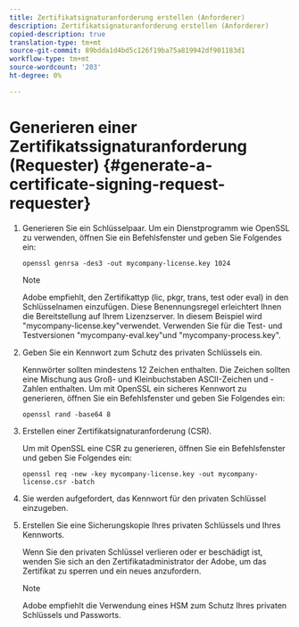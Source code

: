 ```yaml
---
title: Zertifikatsignaturanforderung erstellen (Anforderer)
description: Zertifikatsignaturanforderung erstellen (Anforderer)
copied-description: true
translation-type: tm+mt
source-git-commit: 89bdda1d4bd5c126f19ba75a819942df901183d1
workflow-type: tm+mt
source-wordcount: '203'
ht-degree: 0%

---
```



# Generieren einer Zertifikatssignaturanforderung (Requester) {#generate-a-certificate-signing-request-requester}

1. Generieren Sie ein Schlüsselpaar. Um ein Dienstprogramm wie OpenSSL zu verwenden, öffnen Sie ein Befehlsfenster und geben Sie Folgendes ein:

   ```
   openssl genrsa -des3 -out mycompany-license.key 1024
   ```

   >[!NOTE]
   >
   >Adobe empfiehlt, den Zertifikattyp (lic, pkgr, trans, test oder eval) in den Schlüsselnamen einzufügen. Diese Benennungsregel erleichtert Ihnen die Bereitstellung auf Ihrem Lizenzserver. In diesem Beispiel wird &quot;mycompany-license.key&quot;verwendet. Verwenden Sie für die Test- und Testversionen &quot;mycompany-eval.key&quot;und &quot;mycompany-process.key&quot;.

1. Geben Sie ein Kennwort zum Schutz des privaten Schlüssels ein.

   Kennwörter sollten mindestens 12 Zeichen enthalten. Die Zeichen sollten eine Mischung aus Groß- und Kleinbuchstaben ASCII-Zeichen und -Zahlen enthalten. Um mit OpenSSL ein sicheres Kennwort zu generieren, öffnen Sie ein Befehlsfenster und geben Sie Folgendes ein:

   ```
   openssl rand -base64 8
   ```

1. Erstellen einer Zertifikatsignaturanforderung (CSR).

   Um mit OpenSSL eine CSR zu generieren, öffnen Sie ein Befehlsfenster und geben Sie Folgendes ein:

   ```
   openssl req -new -key mycompany-license.key -out mycompany-license.csr -batch 
   ```

1. Sie werden aufgefordert, das Kennwort für den privaten Schlüssel einzugeben.
1. Erstellen Sie eine Sicherungskopie Ihres privaten Schlüssels und Ihres Kennworts.

   Wenn Sie den privaten Schlüssel verlieren oder er beschädigt ist, wenden Sie sich an den Zertifikatadministrator der Adobe, um das Zertifikat zu sperren und ein neues anzufordern.

   >[!NOTE]
   >
   >Adobe empfiehlt die Verwendung eines HSM zum Schutz Ihres privaten Schlüssels und Passworts.

